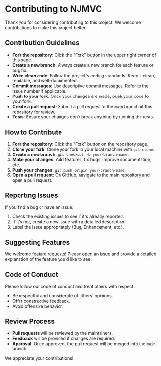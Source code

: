 # Contributing to NJMVC

Thank you for considering contributing to this project! We welcome contributions to make this project better.

## Contribution Guidelines

- **Fork the repository**: Click the "Fork" button in the upper right corner of this page.
- **Create a new branch**: Always create a new branch for each feature or bug fix.
- **Write clean code**: Follow the project's coding standards. Keep it clean, readable, and well-documented.
- **Commit messages**: Use descriptive commit messages. Refer to the issue number if applicable.
- **Push to your fork**: Once your changes are made, push your code to your fork.
- **Create a pull request**: Submit a pull request to the `main` branch of this repository for review.
- **Tests**: Ensure your changes don't break anything by running the tests.

## How to Contribute

1. **Fork the repository**: Click the "Fork" button on the repository page.
2. **Clone your fork**: Clone your fork to your local machine with `git clone`.
3. **Create a new branch**: `git checkout -b your-branch-name`.
4. **Make your changes**: Add features, fix bugs, improve documentation, etc.
5. **Push your changes**: `git push origin your-branch-name`.
6. **Open a pull request**: On GitHub, navigate to the main repository and open a pull request.

## Reporting Issues

If you find a bug or have an issue:
1. Check the existing issues to see if it's already reported.
2. If it's not, create a new issue with a detailed description.
3. Label the issue appropriately (Bug, Enhancement, etc.).

## Suggesting Features

We welcome feature requests! Please open an issue and provide a detailed explanation of the feature you’d like to see.

## Code of Conduct

Please follow our code of conduct and treat others with respect:
- Be respectful and considerate of others’ opinions.
- Offer constructive feedback.
- Avoid offensive behavior.

## Review Process

- **Pull requests** will be reviewed by the maintainers.
- **Feedback** will be provided if changes are required.
- **Approval**: Once approved, the pull request will be merged into the `main` branch.

We appreciate your contributions!
